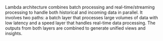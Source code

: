 Lambda architecture combines batch processing and real-time/streaming processing to handle both historical and incoming data in parallel. It involves two paths: a batch layer that processes large volumes of data with low latency and a speed layer that handles real-time data processing. The outputs from both layers are combined to generate unified views and insights.
